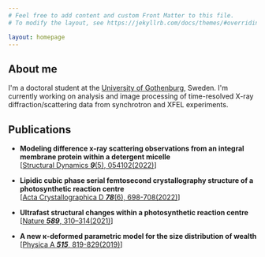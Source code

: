 ```yaml
---
# Feel free to add content and custom Front Matter to this file.
# To modify the layout, see https://jekyllrb.com/docs/themes/#overriding-theme-defaults

layout: homepage
---
```

<!-- # Welcome to my site! -->

## About me
I'm a doctoral student at the [University of Gothenburg](https://www.gu.se/en/about/find-staff/adamsvallejosdonoso), Sweden. I'm currently working on analysis and image processing of time-resolved X-ray diffraction/scattering data from synchrotron and XFEL experiments.

## Publications

- **Modeling difference x-ray scattering observations from an integral membrane protein within a detergent micelle** <br>
[[Structural Dynamics ***9***(5), 054102(2022)](https://doi.org/10.1063/4.0000157)]

- **Lipidic cubic phase serial femtosecond crystallography structure of a photosynthetic reaction centre** <br>
[[Acta Crystallographica D ***78***(6), 698-708(2022)](https://doi.org/10.1107/S2059798322004144)]

- **Ultrafast structural changes within a photosynthetic reaction centre** <br>
[[Nature ***589***, 310–314(2021)](https://www.nature.com/articles/s41586-020-3000-7)]

- **A new κ-deformed parametric model for the size distribution of wealth** <br>
[[Physica A ***515***, 819-829(2019)](https://doi.org/10.1016/j.physa.2018.09.060)]
